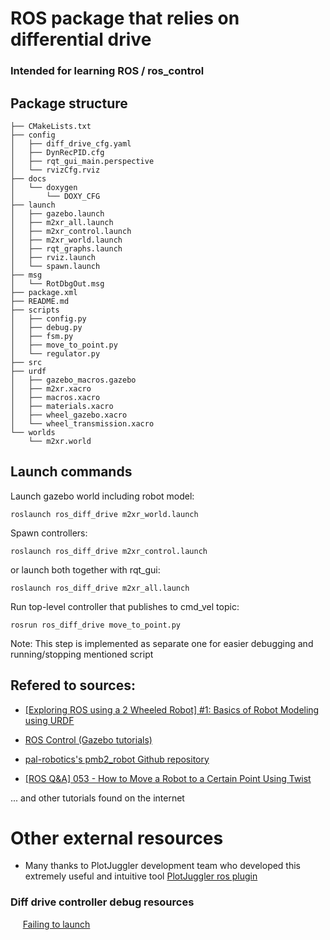 # ROS package that relies on differential drive

### Intended for learning ROS / ros_control

## Package structure
```
├── CMakeLists.txt
├── config
│   ├── diff_drive_cfg.yaml
│   ├── DynRecPID.cfg
│   ├── rqt_gui_main.perspective
│   └── rvizCfg.rviz
├── docs
│   └── doxygen
│       └── DOXY_CFG
├── launch
│   ├── gazebo.launch
│   ├── m2xr_all.launch
│   ├── m2xr_control.launch
│   ├── m2xr_world.launch
│   ├── rqt_graphs.launch
│   ├── rviz.launch
│   └── spawn.launch
├── msg
│   └── RotDbgOut.msg
├── package.xml
├── README.md
├── scripts
│   ├── config.py
│   ├── debug.py
│   ├── fsm.py
│   ├── move_to_point.py
│   └── regulator.py
├── src
├── urdf
│   ├── gazebo_macros.gazebo
│   ├── m2xr.xacro
│   ├── macros.xacro
│   ├── materials.xacro
│   ├── wheel_gazebo.xacro
│   └── wheel_transmission.xacro
└── worlds
    └── m2xr.world
```
## Launch commands

Launch gazebo world including robot model:
```
roslaunch ros_diff_drive m2xr_world.launch
```

Spawn controllers:
```
roslaunch ros_diff_drive m2xr_control.launch
```

or launch both together with rqt_gui:
```
roslaunch ros_diff_drive m2xr_all.launch
```

Run top-level controller that publishes to cmd_vel topic:
```
rosrun ros_diff_drive move_to_point.py 
```

Note: This step is implemented as separate one for easier debugging and running/stopping mentioned script

## Refered to sources:

* [[Exploring ROS using a 2 Wheeled Robot] #1: Basics of Robot Modeling using URDF](https://www.youtube.com/watch?v=jmCR225ORs0)

* [ROS Control (Gazebo tutorials)](http://gazebosim.org/tutorials/?tut=ros_control)

* [pal-robotics's pmb2_robot Github repository](https://github.com/pal-robotics/pmb2_robot)

* [[ROS Q&A] 053 - How to Move a Robot to a Certain Point Using Twist](https://www.youtube.com/watch?v=eJ4QPrYqMlw)

... and other tutorials found on the internet  

# Other external resources

* Many thanks to PlotJuggler development team who developed this extremely useful and intuitive tool [PlotJuggler ros plugin](https://github.com/PlotJuggler/plotjuggler-ros-plugins)

### Diff drive controller debug resources  
&nbsp;&nbsp;&nbsp;&nbsp;&nbsp;[Failing to launch](https://answers.ros.org/question/357979/diff_drive_controller-failing-to-launch/)
